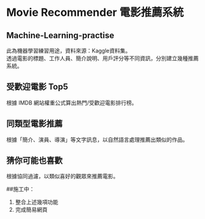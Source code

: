 # Movie Recommender 電影推薦系統
## Machine-Learning-practise
此為機器學習練習用途，資料來源：Kaggle資料集。  
透過電影的標題、工作人員、簡介說明、用戶評分等不同資訊，分別建立幾種推薦系統。  
## 受歡迎電影 Top5
根據 IMDB 網站權重公式算出熱門/受歡迎電影排行榜。  
## 同類型電影推薦
根據「簡介、演員、導演」等文字訊息，以自然語言處理推薦出類似的作品。  
## 猜你可能也喜歡
根據協同過濾，以類似喜好的觀眾來推薦電影。  

##施工中：
1. 整合上述幾項功能  
2. 完成簡易網頁  
